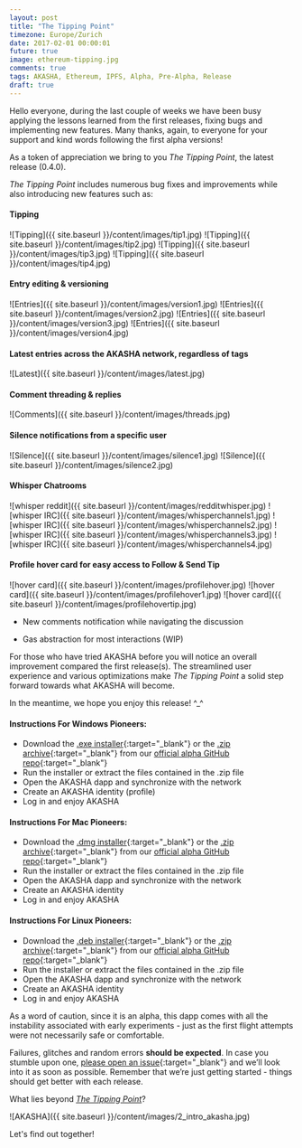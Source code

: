```yaml
---
layout: post
title: "The Tipping Point"
timezone: Europe/Zurich
date: 2017-02-01 00:00:01
future: true
image: ethereum-tipping.jpg
comments: true
tags: AKASHA, Ethereum, IPFS, Alpha, Pre-Alpha, Release
draft: true
---
```


Hello everyone, during the last couple of weeks we have been busy applying the lessons learned from the first releases, fixing bugs and implementing new features. Many thanks, again, to everyone for your support and kind words following the first alpha versions! 

As a token of appreciation we bring to you *The Tipping Point*, the latest release (0.4.0). 

*The Tipping Point* includes numerous bug fixes and improvements while also introducing new features such as:

#### Tipping

![Tipping]({{ site.baseurl }}/content/images/tip1.jpg)
![Tipping]({{ site.baseurl }}/content/images/tip2.jpg)
![Tipping]({{ site.baseurl }}/content/images/tip3.jpg)
![Tipping]({{ site.baseurl }}/content/images/tip4.jpg)

#### Entry editing & versioning

![Entries]({{ site.baseurl }}/content/images/version1.jpg)
![Entries]({{ site.baseurl }}/content/images/version2.jpg)
![Entries]({{ site.baseurl }}/content/images/version3.jpg)
![Entries]({{ site.baseurl }}/content/images/version4.jpg)

#### Latest entries across the AKASHA network, regardless of tags

![Latest]({{ site.baseurl }}/content/images/latest.jpg)

#### Comment threading & replies 

![Comments]({{ site.baseurl }}/content/images/threads.jpg)

#### Silence notifications from a specific user

![Silence]({{ site.baseurl }}/content/images/silence1.jpg)
![Silence]({{ site.baseurl }}/content/images/silence2.jpg)

#### Whisper Chatrooms
![whisper reddit]({{ site.baseurl }}/content/images/redditwhisper.jpg)
![whisper IRC]({{ site.baseurl }}/content/images/whisperchannels1.jpg)
![whisper IRC]({{ site.baseurl }}/content/images/whisperchannels2.jpg)
![whisper IRC]({{ site.baseurl }}/content/images/whisperchannels3.jpg)
![whisper IRC]({{ site.baseurl }}/content/images/whisperchannels4.jpg)

#### Profile hover card for easy access to Follow & Send Tip
![hover card]({{ site.baseurl }}/content/images/profilehover.jpg)
![hover card]({{ site.baseurl }}/content/images/profilehover1.jpg)
![hover card]({{ site.baseurl }}/content/images/profilehovertip.jpg)

* New comments notification while navigating the discussion 

* Gas abstraction for most interactions (WIP)


For those who have tried AKASHA before you will notice an overall improvement compared the first release(s). The streamlined user experience and various optimizations make *The Tipping Point* a solid step forward towards what AKASHA will become.

In the meantime, we hope you enjoy this release! ^_^


#### Instructions For Windows Pioneers:

* Download the [.exe installer](https://github.com/AkashaProject/Alpha/releases/download/0.4.0/AKASHA-win-x64-0.4.0.exe){:target="_blank"} or the [.zip archive](https://github.com/AkashaProject/Alpha/releases/download/0.4.0/AKASHA-win-x64-0.4.0.zip){:target="_blank"} from our [official alpha GitHub repo](https://github.com/AkashaProject/Alpha/releases/tag/0.4.0){:target="_blank"}
*	Run the installer or extract the files contained in the .zip file
*	Open the AKASHA dapp and synchronize with the network
*	Create an AKASHA identity (profile)
*	Log in and enjoy AKASHA

#### Instructions For Mac Pioneers:

*	Download the [.dmg installer](https://github.com/AkashaProject/Alpha/releases/download/0.4.0/AKASHA-macosx-0.4.0.dmg){:target="_blank"} or the [.zip archive](https://github.com/AkashaProject/Alpha/releases/download/0.4.0/AKASHA-macosx-0.4.0.zip){:target="_blank"} from our [official alpha GitHub repo](https://github.com/AkashaProject/Alpha/releases/tag/0.4.0){:target="_blank"}
*	Run the installer or extract the files contained in the .zip file
*	Open the AKASHA dapp and synchronize with the network
*	Create an AKASHA identity
*	Log in and enjoy AKASHA

#### Instructions For Linux Pioneers:

*	Download the [.deb installer](https://github.com/AkashaProject/Alpha/releases/download/0.4.0/AKASHA-linux-x64-0.4.0.deb){:target="_blank"} or the [.zip archive](https://github.com/AkashaProject/Alpha/releases/download/0.4.0/AKASHA-linux-x64-0.4.0.zip){:target="_blank"} from our [official alpha GitHub repo](https://github.com/AkashaProject/Alpha/releases/tag/0.4.0){:target="_blank"}
*	Run the installer or extract the files contained in the .zip file
*	Open the AKASHA dapp and synchronize with the network
*	Create an AKASHA identity
*	Log in and enjoy AKASHA

As a word of caution, since it is an alpha, this dapp comes with all the instability associated with early experiments - just as the first flight attempts were not necessarily safe or comfortable. 

Failures, glitches and random errors **should be expected**. In case you stumble upon one, [please open an issue](https://github.com/AkashaProject/Alpha/issues/new){:target="_blank"} and we’ll look into it as soon as possible. Remember that we’re just getting started - things should get better with each release.

What lies beyond [*The Tipping Point*](https://github.com/AkashaProject/Alpha/releases/tag/0.4.0)? 

![AKASHA]({{ site.baseurl }}/content/images/2_intro_akasha.jpg)

Let's find out together!



